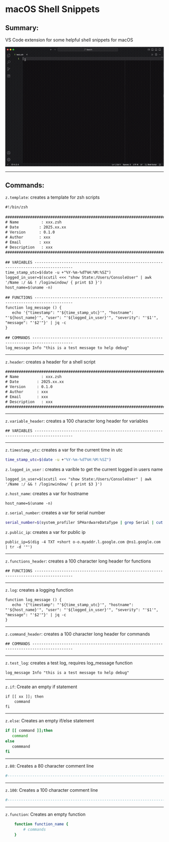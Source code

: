 # macOS Shell Snippets

## Summary:

VS Code extension for some helpful shell snippets for macOS



![macos-shell-snippets](https://github.com/nlscott/macos-shell-snippets/blob/main/images/macos-shell-snippets.gif)





---
## Commands:

`z.template`: creates a template for zsh scripts

```shell
#!/bin/zsh

####################################################################################################
# Name      	: xxx.zsh
# Date         : 2025.xx.xx
# Version      : 0.1.0
# Author       : xxx
# Email        : xxx
# Description	: xxx
####################################################################################################

## VARIABLES ---------------------------------------------------------------------------------------
time_stamp_utc=$(date -u +"%Y-%m-%dT%H:%M:%SZ")
logged_in_user=$(scutil <<< "show State:/Users/ConsoleUser" | awk '/Name :/ && ! /loginwindow/ { print $3 }')
host_name=$(uname -n)

## FUNCTIONS ---------------------------------------------------------------------------------------
function log_message () {
   echo '{"timestamp": "'${time_stamp_utc}'", "hostname": "'${host_name}'", "user": "'${logged_in_user}'", "severity": "'$1'", "message": "'$2'"}' | jq -c
}

## COMMANDS ----------------------------------------------------------------------------------------
log_message Info "this is a test message to help debug"
```



---
 `z.header`: creates a header for a shell script

```shell
###########################################################################################
# Name      	: xxx.zsh
# Date        : 2025.xx.xx
# Version     : 0.1.0
# Author      : xxx
# Email       : xxx
# Description	: xxx
###########################################################################################
```



---
`z.variable_header`: creates a 100 character long header for variables

```shell
## VARIABLES ---------------------------------------------------------------------------------------
```



---
 `z.timestamp_utc`: creates a var for the current time in utc

```bash
time_stamp_utc=$(date -u +"%Y-%m-%dT%H:%M:%SZ")
```



 `z.logged_in_user` : creates a varible to get the current logged in users name

```shell
logged_in_user=$(scutil <<< "show State:/Users/ConsoleUser" | awk '/Name :/ && ! /loginwindow/ { print $3 }')
```



 `z.host_name`: creates a var for hostname

```shell
host_name=$(uname -n)
```



 `z.serial_number`: creates a var for serial number

```bash
serial_number=$(system_profiler SPHardwareDataType | grep Serial | cut -d ":" -f2 | xargs)
```



 `z.public_ip`: creates a var for public ip

```shell
public_ip=$(dig -4 TXT +short o-o.myaddr.l.google.com @ns1.google.com | tr -d '"')
```



---
`z.functions_header`: creates a 100 character long header for functions

```shell
## FUNCTIONS ---------------------------------------------------------------------------------------
```



---
 `z.log`: creates a logging function

```shell
function log_message () {
   echo '{"timestamp": "'${time_stamp_utc}'", "hostname": "'${host_name}'", "user": "'${logged_in_user}'", "severity": "'$1'", "message": "'$2'"}' | jq -c
}
```



---
`z.command_header`: creates a 100 character long header for commands

```shell
## COMMANDS ----------------------------------------------------------------------------------------
```



---
`z.test_log`: creates a test log, requires log_message function

```shell
log_message Info "this is a test message to help debug"
```



---
 `z.if`: Create an empty if statement

```shell
if [[ xx ]]; then
	command
fi
```



---
 `z.else`: Creates an empty if/else statement

```bash
if [[ command ]];then
   command
else
   commmand
fi
```



---
`z.80`: Creates a 80 character comment line

```bash
#-------------------------------------------------------------------------------
```



---
 `z.100`: Creates a 100 character comment line

```bash
#---------------------------------------------------------------------------------------------------
```

---
 `z.function`: Creates an empty function

```bash
    function function_name {
        # commands
    }
```





















